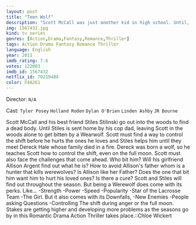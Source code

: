 ```yaml
---
layout: post
title: "Teen Wolf"
description: "Scott McCall was just another kid in high school. Until, one night his best friend Stiles brings him to the woods, to look for a dead body, and Scott is bitten by a werewolf. Being a werewolf came with its perks- stronger, faster, new star in the lacrosse team, popularity- but also made it hard to control his anger. Scott has also fallen for the new girl in town, Allison, whose dad is trying to hunt and .."
img: 1567432.jpg
kind: tv series
genres: [Action,Drama,Fantasy,Romance,Thriller]
tags: Action Drama Fantasy Romance Thriller 
language: English
year: 2011
imdb_rating: 7.6
votes: 122003
imdb_id: 1567432
netflix_id: 70219484
color: F4A261
---
```

Director: `N/A`  

Cast: `Tyler Posey` `Holland Roden` `Dylan O'Brien` `Linden Ashby` `JR Bourne` 

Scott McCall and his best friend Stiles Stilinski go out into the woods to find a dead body. Until Stiles is sent home by his cop dad, leaving Scott in the woods alone to get bitten by a Wearwolf. Scott must find a way to control the shift before he hurts the ones he loves and Stiles helps him until they meet Dereck Hale whose family died in a fire. Dereck was born a wolf, so he teaches Scott how to control the shift, even on the full moon. Scott must also face the challenges that come ahead. Who bit him? Will his girlfriend Allison Argent find out what he is? How to avoid Allison's father whom is a hunter that kills werewolves? Is Allison like her Father? Does the one that bit him want him to hurt his loved ones? Is there a cure? Scott and Stiles will find out throughout the season. But being a Werewolf does come with its perks. Like... -Strength -Power -Speed -Popularity -Star of the Lacrosse Team -The Girl. But it also comes with its Downfalls, -New Enemies -People asking Questions -Controlling The shift during anger or the full moon. Stakes are getting higher and developing more problems as the seasons go by in this Romantic Drama Action Thriller takes place.::Chloe Wickert
